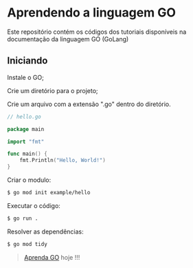 # Aprendendo a linguagem GO

Este repositório contém os códigos dos tutoriais disponíveis na documentação da linguagem GO (GoLang) 

## Iniciando

Instale o GO;

Crie um diretório para o projeto;

Crie um arquivo com a extensão ".go" dentro do diretório.

```go
// hello.go

package main

import "fmt"

func main() {
    fmt.Println("Hello, World!")
}
```

Criar o modulo:

```bash
$ go mod init example/hello
```

Executar o código:

```bash
$ go run .
```

Resolver as dependências:

```bash
$ go mod tidy
```

>[Aprenda GO](https://go.dev/doc/) hoje !!!